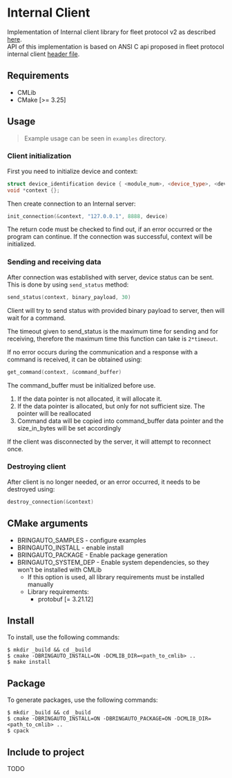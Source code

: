 # Internal Client

Implementation of Internal client library for fleet protocol v2 as described
[here](https://docs.google.com/document/d/19h2yEh3DzIizKZc-iHWpUrQIrLyop7FQUBzUi_K9LWY/view).  
API of this implementation is based on ANSI C api proposed in fleet protocol internal client [header file](https://gitlab.bringauto.com/bring-auto/fleet-protocol-v2/fleet-protocol/-/blob/master/lib/module_api/include/internal_client/internal_client.h).


## Requirements

- CMLib
- CMake [>= 3.25] 

## Usage
>Example usage can be seen in `examples` directory.


### Client initialization
First you need to initialize device and context:
```c++
struct device_identification device { <module_num>, <device_type>, <device_role>, <device_name>, <priority>};
void *context {};
```
Then create connection to an Internal server:
```c++
init_connection(&context, "127.0.0.1", 8888, device)
```

The return code must be checked to find out, if an error occurred or the program can continue.
If the connection was successful, context will be initialized.

### Sending and receiving data
After connection was established with server, device status can be sent. This is done by using `send_status` method:
```c++
send_status(context, binary_payload, 30)
```
Client will try to send status with provided binary payload to server, then will wait for a command.

The timeout given to send_status is the maximum time for sending and for receiving, therefore the maximum time this function can take is `2*timeout`.

If no error occurs during the communication and a response with a command is received, it can be obtained using:
```c++
get_command(context, &command_buffer)
```
The command_buffer must be initialized before use. 
1. If the data pointer is not allocated, it will allocate it.
2. If the data pointer is allocated, but only for not sufficient size. The pointer will be reallocated
3. Command data will be copied into command_buffer data pointer and the size_in_bytes will be set accordingly

If the client was disconnected by the server, it will attempt to reconnect once.

### Destroying client
After client is no longer needed, or an error occurred, it needs to be destroyed using:
```c++
destroy_connection(&context)
```

## CMake arguments
* BRINGAUTO_SAMPLES - configure examples
* BRINGAUTO_INSTALL - enable install
* BRINGAUTO_PACKAGE - Enable package generation
* BRINGAUTO_SYSTEM_DEP - Enable system dependencies, so they won't be installed with CMLib
  * If this option is used, all library requirements must be installed manually
  * Library requirements:
    * protobuf [= 3.21.12]
  
## Install
To install, use the following commands:
```shell
$ mkdir _build && cd _build
$ cmake -DBRINGAUTO_INSTALL=ON -DCMLIB_DIR=<path_to_cmlib> ..
$ make install
```

## Package
To generate packages, use the following commands:
```shell
$ mkdir _build && cd _build
$ cmake -DBRINGAUTO_INSTALL=ON -DBRINGAUTO_PACKAGE=ON -DCMLIB_DIR=<path_to_cmlib> ..
$ cpack
```

## Include to project

TODO
